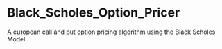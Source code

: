 # Black_Scholes_Option_Pricer
A european call and put option pricing algorithm using the Black Scholes Model.
